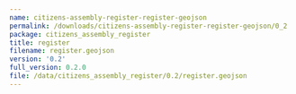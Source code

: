 ```yaml
---
name: citizens-assembly-register-register-geojson
permalink: /downloads/citizens-assembly-register-register-geojson/0_2
package: citizens_assembly_register
title: register
filename: register.geojson
version: '0.2'
full_version: 0.2.0
file: /data/citizens_assembly_register/0.2/register.geojson
---
```

